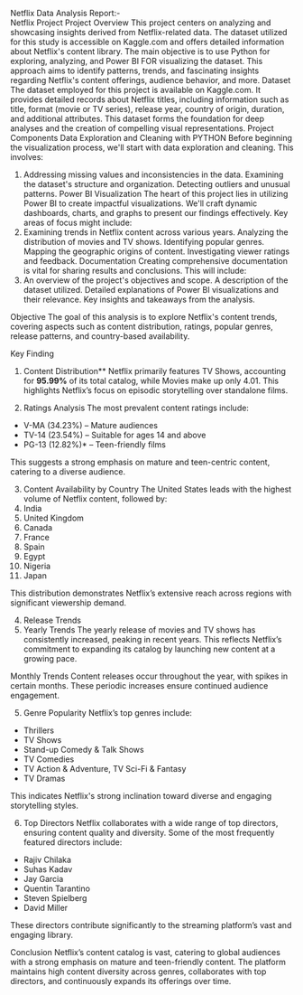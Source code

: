 Netflix Data Analysis Report:-    
Netflix Project
 Project Overview
 This project centers on analyzing and showcasing insights derived from Netflix-related data. The dataset utilized for this study is 
accessible on Kaggle.com and offers detailed information about Netflix's content library.
 The main objective is to use Python  for exploring, analyzing, and Power BI FOR visualizing the dataset. This approach aims to 
identify patterns, trends, and fascinating insights regarding Netflix's content offerings, audience behavior, and more.
 Dataset
 The dataset employed for this project is available on Kaggle.com. It provides detailed records about Netflix titles, including 
information such as title, format (movie or TV series), release year, country of origin, duration, and additional attributes. This dataset 
forms the foundation for deep analyses and the creation of compelling visual representations.
Project Components
 Data Exploration and Cleaning with PYTHON
 Before beginning the visualization process, we'll start with data exploration and cleaning. This involves:
 1. Addressing missing values and inconsistencies in the data.
 Examining the dataset's structure and organization.
 Detecting outliers and unusual patterns.
 Power BI Visualization
 The heart of this project lies in utilizing Power BI  to create impactful visualizations. We'll craft dynamic dashboards, charts, and 
graphs to present our findings effectively. Key areas of focus might include:
 2. Examining trends in Netflix content across various years.
 Analyzing the distribution of movies and TV shows.
 Identifying popular genres.
 Mapping the geographic origins of content.
 Investigating viewer ratings and feedback.
 Documentation
 Creating comprehensive documentation is vital for sharing results and conclusions. This will include:
 3. An overview of the project's objectives and scope.
 A description of the dataset utilized.
 Detailed explanations of Power BI visualizations and their relevance.
 Key insights and takeaways from the analysis.

 

Objective
The goal of this analysis is to explore Netflix's content trends, covering aspects such as content distribution, ratings, popular genres, release patterns, and country-based availability.

Key Finding

1. Content Distribution**
Netflix primarily features TV Shows, accounting for **95.99%** of its total catalog, while Movies make up only 4.01. This highlights Netflix’s focus on episodic storytelling over standalone films.

2. Ratings Analysis
The most prevalent content ratings include:
- V-MA (34.23%) – Mature audiences
- TV-14 (23.54%) – Suitable for ages 14 and above
- PG-13 (12.82%)* – Teen-friendly films  

This suggests a strong emphasis on mature and teen-centric content, catering to a diverse audience.

3. Content Availability by Country
The United States leads with the highest volume of Netflix content, followed by:
1. India
2. United Kingdom
3. Canada
4. France
5. Spain
6. Egypt
7. Nigeria
8. Japan

This distribution demonstrates Netflix’s extensive reach across regions with significant viewership demand.

4. Release Trends
5. Yearly Trends
The yearly release of movies and TV shows has consistently increased, peaking in recent years. This reflects Netflix’s commitment to expanding its catalog by launching new content at a growing pace.

Monthly Trends
Content releases occur throughout the year, with spikes in certain months. These periodic increases ensure continued audience engagement.

5. Genre Popularity
Netflix’s top genres include:
- Thrillers
- TV Shows
- Stand-up Comedy & Talk Shows
- TV Comedies
- TV Action & Adventure, TV Sci-Fi & Fantasy
- TV Dramas

This indicates Netflix's strong inclination toward diverse and engaging storytelling styles.

6. Top Directors
Netflix collaborates with a wide range of top directors, ensuring content quality and diversity. Some of the most frequently featured directors include:
- Rajiv Chilaka
- Suhas Kadav
- Jay Garcia
- Quentin Tarantino
- Steven Spielberg
- David Miller

These directors contribute significantly to the streaming platform’s vast and engaging library.

Conclusion
Netflix’s content catalog is vast, catering to global audiences with a strong emphasis on mature and teen-friendly content. The platform maintains high content diversity across genres, collaborates with top directors, and continuously expands its offerings over time.

